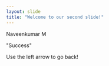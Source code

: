 ```yaml
---
layout: slide
title: "Welcome to our second slide!"
---
```

Naveenkumar M

"Success"

Use the left arrow to go back!
